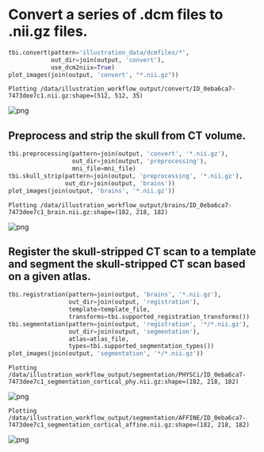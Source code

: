 # Convert a series of .dcm files to .nii.gz files.


```python
tbi.convert(pattern='illustration_data/dcmfiles/*',
            out_dir=join(output, 'convert'), 
            use_dcm2niix=True)
plot_images(join(output, 'convert', "*.nii.gz"))
```

    Plotting /data/illustration_workflow_output/convert/ID_0eba6ca7-7473dee7c1.nii.gz:shape=(512, 512, 35)



    
![png](output_1_1.png)
    


## Preprocess and strip the skull from CT volume.


```python
tbi.preprocessing(pattern=join(output, 'convert', '*.nii.gz'), 
                  out_dir=join(output, 'preprocessing'),
                  mni_file=mni_file)
tbi.skull_strip(pattern=join(output, 'preprocessing', '*.nii.gz'),
                out_dir=join(output, 'brains'))
plot_images(join(output, 'brains', '*.nii.gz'))
```

    Plotting /data/illustration_workflow_output/brains/ID_0eba6ca7-7473dee7c1_brain.nii.gz:shape=(182, 218, 182)



    
![png](output_3_1.png)
    


## Register the skull-stripped CT scan to a template and segment the skull-stripped CT scan based on a given atlas.


```python
tbi.registration(pattern=join(output, 'brains', '*.nii.gz'), 
                 out_dir=join(output, 'registration'), 
                 template=template_file,
                 transforms=tbi.supported_registration_transforms())
tbi.segmentation(pattern=join(output, 'registration', '*/*.nii.gz'), 
                 out_dir=join(output, 'segmentation'), 
                 atlas=atlas_file,
                 types=tbi.supported_segmentation_types())
plot_images(join(output, 'segmentation', '*/*.nii.gz'))
```

    Plotting /data/illustration_workflow_output/segmentation/PHYSCi/ID_0eba6ca7-7473dee7c1_segmentation_cortical_phy.nii.gz:shape=(182, 218, 182)



    
![png](output_5_1.png)
    


    Plotting /data/illustration_workflow_output/segmentation/AFFINE/ID_0eba6ca7-7473dee7c1_segmentation_cortical_affine.nii.gz:shape=(182, 218, 182)



    
![png](output_5_3.png)
    

